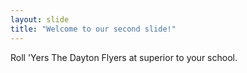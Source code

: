 ```yaml
---
layout: slide
title: "Welcome to our second slide!"
---
```

Roll 'Yers
The Dayton Flyers at superior to your school.
